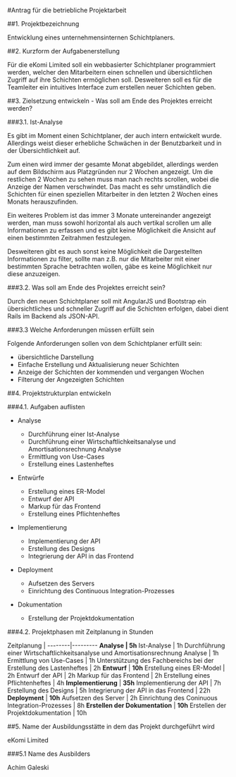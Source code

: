 #Antrag für die betriebliche Projektarbeit

##1. Projektbezeichnung

Entwicklung eines unternehmensinternen Schichtplaners.

##2. Kurzform der Aufgabenerstellung

Für die eKomi Limited soll ein webbasierter Schichtplaner programmiert werden, 
welcher den Mitarbeitern einen schnellen und übersichtlichen Zugriff
auf ihre Schichten ermöglichen soll. Desweiteren soll es für die Teamleiter ein
intuitives Interface zum erstellen neuer Schichten geben.

##3. Zielsetzung entwickeln - Was soll am Ende des Projektes erreicht werden?

###3.1. Ist-Analyse

Es gibt im Moment einen Schichtplaner, der auch intern entwickelt wurde.
Allerdings weist dieser erhebliche Schwächen in der Benutzbarkeit und in der 
Übersichtlichkeit auf. 

Zum einen wird immer der gesamte Monat abgebildet, allerdings werden auf dem 
Bildschirm aus Platzgründen nur 2 Wochen angezeigt. Um die restlichen 2 Wochen zu 
sehen muss man nach rechts scrollen, wobei die Anzeige der Namen verschwindet.
Das macht es sehr umständlich die Schichten für einen speziellen Mitarbeiter in 
den letzten 2 Wochen eines Monats herauszufinden.

Ein weiteres Problem ist das immer 3 Monate untereinander angezeigt werden, man 
muss sowohl horizontal als auch vertikal scrollen um alle Informationen 
zu erfassen und es gibt keine Möglichkeit die Ansicht auf einen bestimmten 
Zeitrahmen festzulegen.

Desweiteren gibt es auch sonst keine Möglichkeit die Dargestellten Informationen
zu filter, sollte man z.B. nur die Mitarbeiter mit einer bestimmten Sprache betrachten
wollen, gäbe es keine Möglichkeit nur diese anzuzeigen.

###3.2. Was soll am Ende des Projektes erreicht sein?

Durch den neuen Schichtplaner soll mit AngularJS und Bootstrap ein übersichtliches und 
schneller Zugriff auf die Schichten erfolgen, dabei dient Rails im Backend als JSON-API.

###3.3 Welche Anforderungen müssen erfüllt sein

Folgende Anforderungen sollen von dem Schichtplaner erfüllt sein:

- übersichtliche Darstellung
- Einfache Erstellung und Aktualisierung neuer Schichten
- Anzeige der Schichten der kommenden und vergangen Wochen
- Filterung der Angezeigten Schichten

##4. Projektstrukturplan entwickeln

###4.1. Aufgaben auflisten

- Analyse
  * Durchführung einer Ist-Analyse
  * Durchführung einer Wirtschaftlichkeitsanalyse und Amortisationsrechnung Analyse
  * Ermittlung von Use-Cases
  * Erstellung eines Lastenheftes

- Entwürfe
  * Erstellung eines ER-Model
  * Entwurf der API
  * Markup für das Frontend
  * Erstellung eines Pflichtenheftes

- Implementierung
  * Implementierung der API
  * Erstellung des Designs
  * Integrierung der API in das Frontend

- Deployment
  * Aufsetzen des Servers
  * Einrichtung des Continuous Integration-Prozesses

- Dokumentation
  * Erstellung der Projektdokumentation

###4.2. Projektphasen mit Zeitplanung in Stunden

Zeitplanung |
--------|---------
**Analyse | 5h**
Ist-Analyse | 1h
Durchführung einer Wirtschaftlichkeitsanalyse und Amortisationsrechnung Analyse | 1h
Ermittlung von Use-Cases | 1h
Unterstützung des Fachbereichs bei der Erstellung des Lastenheftes | 2h
**Entwurf** | **10h**
Erstellung eines ER-Model | 2h
Entwurf der API | 2h
Markup für das Frontend | 2h
Erstellung eines Pflichtenheftes | 4h
**Implementierung** | **35h**
Implementierung der API | 7h
Erstellung des Designs | 5h
Integrierung der API in das Frontend | 22h
**Deployment** | **10h**
Aufsetzen des Server | 2h
Einrichtung des Coninuous Integration-Prozesses | 8h
**Erstellen der Dokumentation** | **10h**
Erstellen der Projektdokumentation | 10h


##5. Name der Ausbildungsstätte in dem das Projekt durchgeführt wird

eKomi Limited

###5.1 Name des Ausbilders

Achim Galeski